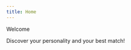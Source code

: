 ```yaml
---
title: Home
---
```

<p class="text-balance text-4xl font-bold tracking-tight mb-3">Welcome</p>
<p class="text-lg leading-8 text-gray-500">Discover your personality and your best match!</p>
